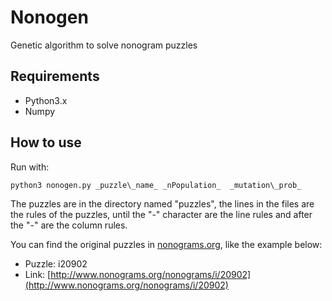 # Nonogen

Genetic algorithm to solve nonogram puzzles

## Requirements

* Python3.x
* Numpy

## How to use

Run with:

```shell
python3 nonogen.py _puzzle\_name_ _nPopulation_  _mutation\_prob_
```

The puzzles are in the directory named "puzzles", the lines in the files are the rules of the puzzles, until the "-" character are the line rules and after the "-" are the column rules. 

You can find the original puzzles in [nonograms.org](http://www.nonograms.org), like the example below:

* Puzzle: i20902
* Link: [http://www.nonograms.org/nonograms/i/20902](http://www.nonograms.org/nonograms/i/20902)

